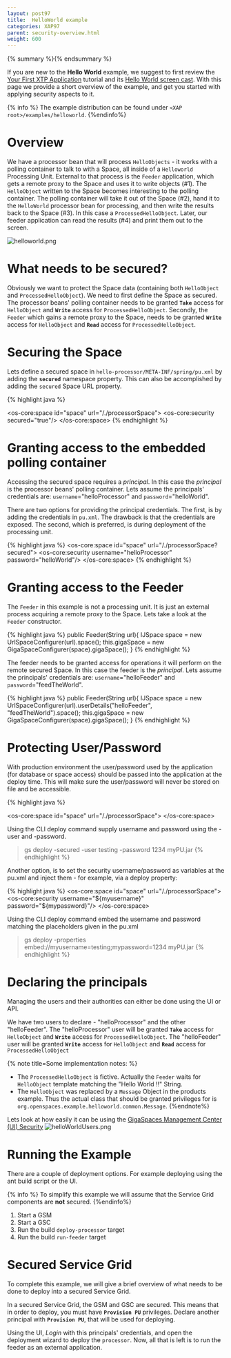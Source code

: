 ```yaml
---
layout: post97
title:  HelloWorld example
categories: XAP97
parent: security-overview.html
weight: 600
---
```


{% summary %}{% endsummary %}



If you are new to the **Hello World** example, we suggest to first review the [Your First XTP Application](./your-first-xtp-application.html) tutorial and its [Hello World screen cast](http://www.youtube.com/watch?v=I2s8jg_Gufs&feature=relmfu). With this page we provide a short overview of the example, and get you started with applying security aspects to it.

{% info %}
The example distribution can be found under `<XAP root>/examples/helloworld`.
{%endinfo%}

# Overview

We have a processor bean that will process `HelloObjects` - it works with a polling container to talk to with a Space, all inside of a `Helloworld` Processing Unit. External to that process is the `Feeder` application, which gets a remote proxy to the Space and uses it to write objects (#1). The `HelloObject` written to the Space becomes interesting to the polling container. The polling container will take it out of the Space (#2), hand it to the `HelloWorld` processor bean for processing, and then write the results back to the Space (#3). In this case a `ProcessedHelloObject`. Later, our feeder application can read the results (#4) and print them out to the screen.

![helloworld.png](/attachment_files/helloworld.png)

# What needs to be secured?

Obviously we want to protect the Space data (containing both `HelloObject` and `ProcessedHelloObject`). We need to first define the Space as secured. The processor beans' polling container needs to be granted **`Take`** access for `HelloObject` and **`Write`** access for `ProcessedHelloObject`. Secondly, the `Feeder` which gains a remote proxy to the Space, needs to be granted **`Write`** access for `HelloObject` and **`Read`** access for `ProcessedHelloObject`.

# Securing the Space

Lets define a secured space in `hello-processor/META-INF/spring/pu.xml` by adding the **`secured`** namespace property. This can also be accomplished by adding the `secured` Space URL property.

{% highlight java %}
<!-- pu.xml -->
<os-core:space id="space" url="/./processorSpace">
   <os-core:security secured="true"/>
</os-core:space>
{% endhighlight %}

# Granting access to the embedded polling container

Accessing the secured space requires a _principal_. In this case the _principal_ is the processor beans' polling container.
Lets assume the principals' credentials are: `username`="helloProcessor" and `password`="helloWorld".

There are two options for providing the principal credentials. The first, is by adding the credentials in `pu.xml`. The drawback is that the credentials are exposed. The second, which is preferred, is during deployment of the processing unit.

{% highlight java %}
<os-core:space id="space" url="/./processorSpace?secured">
    <os-core:security username="helloProcessor" password="helloWorld"/>
</os-core:space>
{% endhighlight %}

# Granting access to the Feeder

The `Feeder` in this example is not a processing unit. It is just an external process acquiring a remote proxy to the Space.
Lets take a look at the `Feeder` constructor.

{% highlight java %}
public Feeder(String url){
  IJSpace space = new UrlSpaceConfigurer(url).space();
  this.gigaSpace = new GigaSpaceConfigurer(space).gigaSpace();
}
{% endhighlight %}

The feeder needs to be granted access for operations it will perform on the remote secured Space. In this case the feeder is the _principal_. Lets assume the principals' credentials are: `username`="helloFeeder" and `password`="feedTheWorld".

{% highlight java %}
public Feeder(String url){
  IJSpace space = new UrlSpaceConfigurer(url).userDetails("helloFeeder", "feedTheWorld").space();
  this.gigaSpace = new GigaSpaceConfigurer(space).gigaSpace();
}
{% endhighlight %}

# Protecting User/Password

With production environment the user/password used by the application (for database or space access) should be passed into the application at the deploy time. This will make sure the user/password will never be stored on file and be accessible.

{% highlight java %}

<os-core:space id="space" url="/./processorSpace">
</os-core:space>

Using the CLI deploy command supply username and password using the -user and -password.
> gs deploy -secured -user testing -password 1234 myPU.jar
{% endhighlight %}

Another option, is to set the security username/password as variables at the pu.xml and inject them - for example, via a deploy property:

{% highlight java %}
<os-core:space id="space" url="/./processorSpace">
    <os-core:security username="${myusername}" password="${mypassword}"/>
</os-core:space>

Using the CLI deploy command embed the username and password matching the placeholders given in the pu.xml
> gs deploy -properties embed://myusername=testing;mypassword=1234 myPU.jar
{% endhighlight %}

# Declaring the principals

Managing the users and their authorities can either be done using the UI or API.

We have two users to declare - "helloProcessor" and the other "helloFeeder".
The "helloProcessor" user will be granted **`Take`** access for `HelloObject` and **`Write`** access for `ProcessedHelloObject`.
The "helloFeeder" user will be granted **`Write`** access for `HelloObject` and **`Read`** access for `ProcessedHelloObject`

{% note title=Some implementation notes: %}

- The `ProcessedHelloObject` is fictive. Actually the `Feeder` waits for `HelloObject` template matching the "Hello World !!" String.
- The `HelloObject` was replaced by a `Message` Object in the products example. Thus the actual class that should be granted privileges for is `org.openspaces.example.helloworld.common.Message`.
{%endnote%}

Lets look at how easily it can be using the [GigaSpaces Management Center (UI) Security](./gigaspaces-management-center-(ui)-security.html)
![helloWorldUsers.png](/attachment_files/helloWorldUsers.png)

# Running the Example

There are a couple of deployment options. For example deploying using the ant build script or the UI.

{% info %}
To simplify this example we will assume that the Service Grid components are **not** secured.
{%endinfo%}

1. Start a GSM
1. Start a GSC
1. Run the build `deploy-processor` target
1. Run the build `run-feeder` target



# Secured Service Grid

To complete this example, we will give a brief overview of what needs to be done to deploy into a secured Service Grid.

In a secured Service Grid, the GSM and GSC are secured. This means that in order to deploy, you must have **`Provision PU`** privileges. Declare another principal with **`Provision PU`**, that will be used for deploying.

Using the UI, _Login_ with this principals' credentials, and open the deployment wizard to deploy the `processor`.
Now, all that is left is to run the feeder as an external application.
